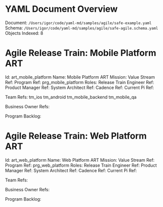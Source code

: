 # YAML Document Overview
Document: `/Users/igor/code/yaml-md/samples/agile/safe-example.yaml`
Schema: `/Users/igor/code/yaml-md/samples/agile/safe-agile.schema.yaml`
Objects Indexed: 8

<a id="art_mobile_platform"></a>
# Agile Release Train: Mobile Platform ART

Id: art_mobile_platform
Name: Mobile Platform ART
Mission: 
Value Stream Ref: 
Program Ref: prg_mobile_platform
Roles: 
Release Train Engineer Ref: 
Product Manager Ref: 
System Architect Ref: 
Cadence Ref: 
Current Pi Ref: 

Team Refs: tm_ios tm_android tm_mobile_backend tm_mobile_qa

Business Owner Refs:

Program Backlog:

<a id="art_web_platform"></a>
# Agile Release Train: Web Platform ART

Id: art_web_platform
Name: Web Platform ART
Mission: 
Value Stream Ref: 
Program Ref: prg_web_platform
Roles: 
Release Train Engineer Ref: 
Product Manager Ref: 
System Architect Ref: 
Cadence Ref: 
Current Pi Ref: 

Team Refs:

Business Owner Refs:

Program Backlog: